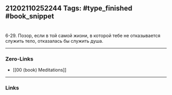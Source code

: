 21202110252244
Tags: #type_finished #book_snippet 
---
# 

 6-29. Позор, если в той самой жизни, в которой тебе не отказывается служить тело, отказалась бы служить душа. 

---
### Zero-Links
 - [[00 (book) Meditations]]
---
### Links
